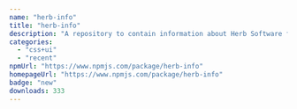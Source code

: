 ```yaml
---
name: "herb-info"
title: "herb-info"
description: "A repository to contain information about Herb Software for usage in other projects."
categories:
  - "css+ui"
  - "recent"
npmUrl: "https://www.npmjs.com/package/herb-info"
homepageUrl: "https://www.npmjs.com/package/herb-info"
badge: "new"
downloads: 333
---
```

